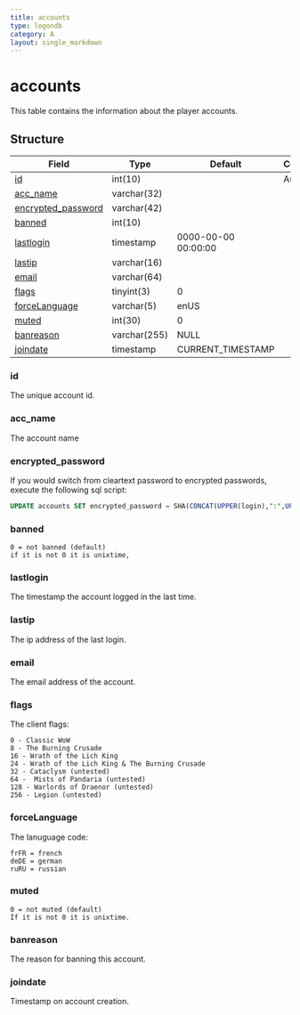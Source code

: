 ```yaml
---
title: accounts
type: logondb
category: A
layout: single_markdown
---
```


# accounts
This table contains the information about the player accounts.

## Structure

Field                                     | Type         | Default             | Comment 
----------------------------------------- | ------------ | ------------------- | --------
[id](#id)                                 | int(10)      |                     | Auto Num
[acc_name](#acc_name)                     | varchar(32)  |                     |         
[encrypted_password](#encrypted_password) | varchar(42)  |                     |         
[banned](#banned)                         | int(10)      |                     |         
[lastlogin](#lastlogin)                   | timestamp    | 0000-00-00 00:00:00 |         
[lastip](#lastip)                         | varchar(16)  |                     |         
[email](#email)                           | varchar(64)  |                     |         
[flags](#flags)                           | tinyint(3)   | 0                   |         
[forceLanguage](#forceLanguage)           | varchar(5)   | enUS                |         
[muted](#muted)                           | int(30)      | 0                   |         
[banreason](#banreason)                   | varchar(255) | NULL                |         
[joindate](#joindate)                     | timestamp    | CURRENT_TIMESTAMP   |         

### id

The unique account id.

### acc_name

The account name

### encrypted_password

If you would switch from cleartext password to encrypted passwords, execute the following sql script:

```sql
UPDATE accounts SET encrypted_password = SHA(CONCAT(UPPER(login),":",UPPER(password)));
```

### banned

    0 = not banned (default)
    if it is not 0 it is unixtime,

### lastlogin

The timestamp the account logged in the last time.

### lastip

The ip address of the last login.

### email

The email address of the account.

### flags

The client flags:

    0 - Classic WoW
    8 - The Burning Crusade
    16 - Wrath of the Lich King
    24 - Wrath of the Lich King & The Burning Crusade
    32 - Cataclysm (untested)
    64 -  Mists of Pandaria (untested)
    128 - Warlords of Draenor (untested)
    256 - Legion (untested)

### forceLanguage

The lanuguage code:

    frFR = french
    deDE = german
    ruRU = russian

### muted

    0 = not muted (default)
    If it is not 0 it is unixtime.

### banreason

The reason for banning this account.

### joindate

Timestamp on account creation.
